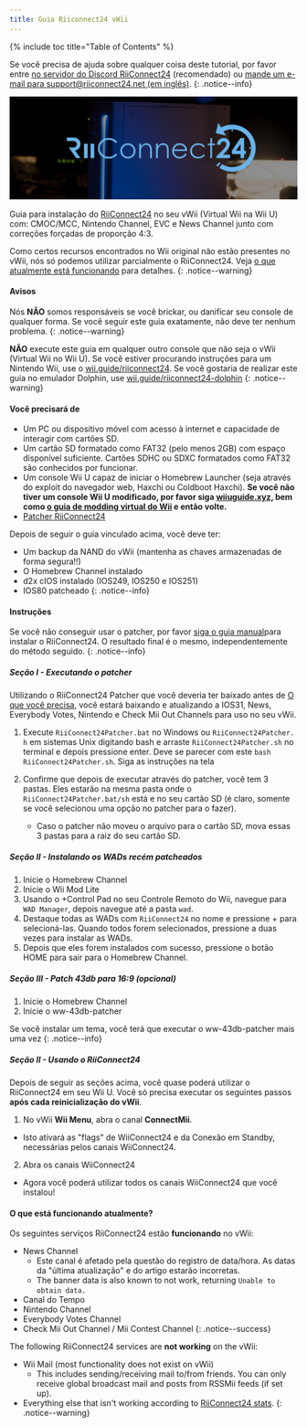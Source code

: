 ```yaml
---
title: Guia Riiconnect24 vWii
---
```


{% include toc title="Table of Contents" %}

Se você precisa de ajuda sobre qualquer coisa deste tutorial, por favor entre [no servidor do Discord RiiConnect24](https://discord.gg/rc24) (recomendado) ou [mande um e-mail para support@riiconnect24.net (em inglês)](mailto:support@riiconnect24.net).
{: .notice--info}

![Logo RiiConnect24](/images/WiiRC24Logo.jpg)

Guia para instalação do [RiiConnect24](https://rc24.xyz) no seu vWii (Virtual Wii na Wii U) com: CMOC/MCC, Nintendo Channel, EVC e News Channel junto com correções forçadas de proporção 4:3.

Como certos recursos encontrados no Wii original não estão presentes no vWii, nós só podemos utilizar parcialmente o RiiConnect24. Veja [o que atualmente está funcionando](#whats-currently-working) para detalhes.
{: .notice--warning}

#### Avisos

Nós **NÃO** somos responsáveis se você brickar, ou danificar seu console de qualquer forma. Se você seguir este guia exatamente, não deve ter nenhum problema.
{: .notice--warning}

**NÃO** execute este guia em qualquer outro console que não seja o vWii (Virtual Wii no Wii U). Se você estiver procurando instruções para um Nintendo Wii, use o [wii.guide/riiconnect24](riiconnect24). Se você gostaria de realizar este guia no emulador Dolphin, use [wii.guide/riiconnect24-dolphin](/riiconnect24-dolphin)
{: .notice--warning}

#### Você precisará de

* Um PC ou dispositivo móvel com acesso à internet e capacidade de interagir com cartões SD.
* Um cartão SD formatado como FAT32 (pelo menos 2GB) com espaço disponível suficiente. Cartões SDHC ou SDXC formatados como FAT32 são conhecidos por funcionar.
* Um console Wii U capaz de iniciar o Homebrew Launcher (seja através do exploit do navegador web, Haxchi ou Coldboot Haxchi). **Se você não tiver um console Wii U modificado, por favor siga [wiiuguide.xyz](https://wiiuguide.xyz), bem como [o guia de modding virtual do Wii](https://wiiuguide.xyz/#/vwii-modding) e então volte.**
* [Patcher RiiConnect24](https://github.com/RiiConnect24/RiiConnect24-Patcher/releases)

Depois de seguir o guia vinculado acima, você deve ter:
* Um backup da NAND do vWii (mantenha as chaves armazenadas de forma segura!!)
* O Homebrew Channel instalado
* d2x cIOS instalado (IOS249, IOS250 e IOS251)
* IOS80 patcheado
{: .notice--info}

#### Instruções

Se você não conseguir usar o patcher, por favor [siga o guia manual](https://pad.snopyta.org/s/rJ2N0B1XU)para instalar o RiiConnect24. O resultado final é o mesmo, independentemente do método seguido.
{: .notice--info}

##### Seção I - Executando o patcher

Utilizando o RiiConnect24 Patcher que você deveria ter baixado antes de [O que você precisa](#what-you-need), você estará baixando e atualizando a IOS31, News, Everybody Votes, Nintendo e Check Mii Out Channels para uso no seu vWii.

1. Execute `RiiConnect24Patcher.bat` no Windows ou `RiiConnect24Patcher. h` em sistemas Unix digitando bash e arraste `RiiConnect24Patcher.sh` no terminal e depois pressione enter. Deve se parecer com este `bash RiiConnect24Patcher.sh`. Siga as instruções na tela

2. Confirme que depois de executar através do patcher, você tem 3 pastas. Eles estarão na mesma pasta onde o `RiiConnect24Patcher.bat/sh` está e no seu cartão SD (é claro, somente se você selecionou uma opção no patcher para o fazer).
   - Caso o patcher não moveu o arquivo para o cartão SD, mova essas 3 pastas para a raiz do seu cartão SD.

##### Seção II - Instalando os WADs recém patcheados

1. Inicie o Homebrew Channel
2. Inicie o Wii Mod Lite
3. Usando o +Control Pad no seu Controle Remoto do Wii, navegue para `WAD Manager`, depois navegue até a pasta `wad`.
4. Destaque todas as WADs com `RiiConnect24` no nome e pressione + para selecioná-las. Quando todos forem selecionados, pressione a duas vezes para instalar as WADs.
5. Depois que eles forem instalados com sucesso, pressione o botão HOME para sair para o Homebrew Channel.

##### Seção III - Patch 43db para 16:9 (opcional)

1. Inicie o Homebrew Channel
2. Inicie o ww-43db-patcher

Se você instalar um tema, você terá que executar o ww-43db-patcher mais uma vez
{: .notice--info}

##### Seção II - Usando o RiiConnect24

Depois de seguir as seções acima, você quase poderá utilizar o RiiConnect24 em seu Wii U. Você só precisa executar os seguintes passos **após cada reinicialização do vWii**.

1. No vWii **Wii Menu**, abra o canal **ConnectMii**.
* Isto ativará as "flags" de WiiConnect24 e da Conexão em Standby, necessárias pelos canais WiiConnect24.
2. Abra os canais WiiConnect24
* Agora você poderá utilizar todos os canais WiiConnect24 que você instalou!

#### O que está funcionando atualmente?
Os seguintes serviços RiiConnect24 estão **funcionando** no vWii:
* News Channel
    * Este canal é afetado pela questão do registro de data/hora. As datas da "última atualização" e do artigo estarão incorretas.
    * The banner data is also known to not work, returning `Unable to obtain data.`
* Canal do Tempo
* Nintendo Channel
* Everybody Votes Channel
* Check Mii Out Channel / Mii Contest Channel
{: .notice--success}

The following RiiConnect24 services are **not working** on the vWii:
* Wii Mail (most functionality does not exist on vWii)
    * This includes sending/receiving mail to/from friends. You can only receive global broadcast mail and posts from RSSMii feeds (if set up).
* Everything else that isn't working according to [RiiConnect24 stats](https://rc24.xyz/stats/index.html).
{: .notice--warning}
